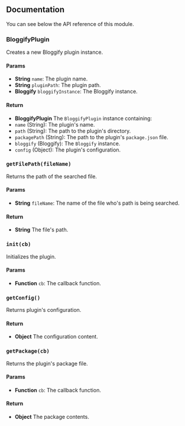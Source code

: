 ## Documentation

You can see below the API reference of this module.

### BloggifyPlugin

Creates a new Bloggify plugin instance.

#### Params

- **String** `name`: The plugin name.
- **String** `pluginPath`: The plugin path.
- **Bloggify** `bloggifyInstance`: The Bloggify instance.

#### Return
- **BloggifyPlugin** The `BloggifyPlugin` instance containing:
 - `name` (String): The plugin's name.
 - `path` (String): The path to the plugin's directory.
 - `packagePath` (String): The path to the plugin's `package.json` file.
 - `bloggify` (Bloggify): The `Bloggify` instance.
 - `config` (Object): The plugin's configuration.

### `getFilePath(fileName)`
Returns the path of the searched file.

#### Params

- **String** `fileName`: The name of the file who's path is being searched.

#### Return
- **String** The file's path.

### `init(cb)`
Initializes the plugin.

#### Params

- **Function** `cb`: The callback function.

### `getConfig()`
Returns plugin's configuration.

#### Return
- **Object** The configuration content.

### `getPackage(cb)`
Returns the plugin's package file.

#### Params

- **Function** `cb`: The callback function.

#### Return
- **Object** The package contents.

